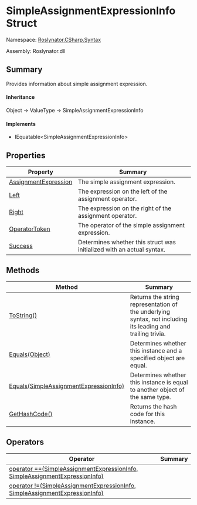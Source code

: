 # SimpleAssignmentExpressionInfo Struct

Namespace: [Roslynator.CSharp.Syntax](../README.md)

Assembly: Roslynator\.dll

## Summary

Provides information about simple assignment expression\.

#### Inheritance

Object &#x2192; ValueType &#x2192; SimpleAssignmentExpressionInfo

#### Implements

* IEquatable\<SimpleAssignmentExpressionInfo>

## Properties

| Property| Summary|
| --- | --- |
| [AssignmentExpression](AssignmentExpression/README.md) | The simple assignment expression\. |
| [Left](Left/README.md) | The expression on the left of the assignment operator\. |
| [Right](Right/README.md) | The expression on the right of the assignment operator\. |
| [OperatorToken](OperatorToken/README.md) | The operator of the simple assignment expression\. |
| [Success](Success/README.md) | Determines whether this struct was initialized with an actual syntax\. |

## Methods

| Method| Summary|
| --- | --- |
| [ToString()](ToString/README.md) | Returns the string representation of the underlying syntax, not including its leading and trailing trivia\. |
| [Equals(Object)](Equals/README.md) | Determines whether this instance and a specified object are equal\. |
| [Equals(SimpleAssignmentExpressionInfo)](Equals/README.md) | Determines whether this instance is equal to another object of the same type\. |
| [GetHashCode()](GetHashCode/README.md) | Returns the hash code for this instance\. |

## Operators

| Operator| Summary|
| --- | --- |
| [operator ==(SimpleAssignmentExpressionInfo, SimpleAssignmentExpressionInfo)](op_Equality/README.md) | |
| [operator !=(SimpleAssignmentExpressionInfo, SimpleAssignmentExpressionInfo)](op_Inequality/README.md) | |

